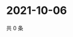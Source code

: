 # 2021-10-06

共 0 条

<!-- BEGIN WEIBO -->
<!-- 最后更新时间 Wed Oct 06 2021 19:07:01 GMT+0800 (China Standard Time) -->

<!-- END WEIBO -->
